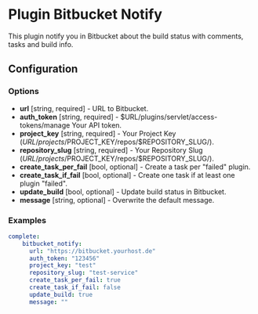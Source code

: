 Plugin Bitbucket Notify
=========================

This plugin notify you in Bitbucket about the build status with comments, tasks and build info.

Configuration
-------------

### Options

* **url** [string, required] - URL to Bitbucket.
* **auth_token** [string, required] - $URL/plugins/servlet/access-tokens/manage Your API token.
* **project_key** [string, required] - Your Project Key ($URL/projects/$PROJECT_KEY/repos/$REPOSITORY_SLUG/).
* **repository_slug** [string, required] - Your Repository Slug ($URL/projects/$PROJECT_KEY/repos/$REPOSITORY_SLUG/).
* **create_task_per_fail** [bool, optional] - Create a task per "failed" plugin.
* **create_task_if_fail** [bool, optional] - Create one task if at least one plugin "failed".
* **update_build** [bool, optional] - Update build status in Bitbucket.
* **message** [string, optional] - Overwrite the default message.

### Examples

```yaml
complete:
    bitbucket_notify:
      url: "https://bitbucket.yourhost.de"
      auth_token: "123456"
      project_key: "test"
      repository_slug: "test-service"
      create_task_per_fail: true
      create_task_if_fail: false
      update_build: true
      message: ""
```
